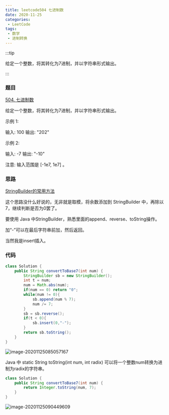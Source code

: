 ```yaml
---
title: leetcode504 七进制数
date: 2020-11-25
categories:
 - LeetCode
tags:
 - 数学
 - 进制转换
---
```




:::tip

给定一个整数，将其转化为7进制，并以字符串形式输出。

:::

<!-- more --> 



### 题目

[504. 七进制数](https://leetcode-cn.com/problems/base-7/)

给定一个整数，将其转化为7进制，并以字符串形式输出。

示例 1:

输入: 100
输出: "202"

示例 2:

输入: -7
输出: "-10"

注意: 输入范围是 [-1e7, 1e7] 。

### 思路

[StringBuilder的常用方法](https://www.cnblogs.com/songsongblue/p/9798651.html)

这个思路没什么好说的，无非就是取模，将余数添加到 StringBuilder 中，再除以7，继续判断是否为0罢了。

要使用 Java 中StringBuilder，熟悉里面的append、reverse、toString操作。

加“-”可以在最后字符串前加，然后返回。

当然我是insert插入。

### 代码

```java
class Solution {
    public String convertToBase7(int num) {
        StringBuilder sb = new StringBuilder();
        int t = num;
        num = Math.abs(num);
        if(num == 0) return "0";
        while(num != 0){
            sb.append(num % 7);
            num /= 7;
        }
        sb = sb.reverse();
        if(t < 0){
            sb.insert(0,"-");
        }
        return sb.toString();
    }
}
```

![image-20201125085057167](https://i.loli.net/2020/11/25/EKPNrCiHtQhBFp9.png)



Java 中 static String toString(int num, int radix) 可以将一个整数num转换为进制为radix的字符串。

```java
class Solution {
    public String convertToBase7(int num) {
        return Integer.toString(num, 7);
    }
}
```



![image-20201125090449609](https://i.loli.net/2020/11/25/turV2NynoI1X3De.png)